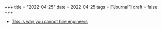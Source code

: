 +++
title = "2022-04-25"
date = 2022-04-25
tags = ["Journal"]
draft = false
+++

-   [This is why you cannot hire engineers](https://cushychicken.github.io/why-you-cant-hire-engineers/)